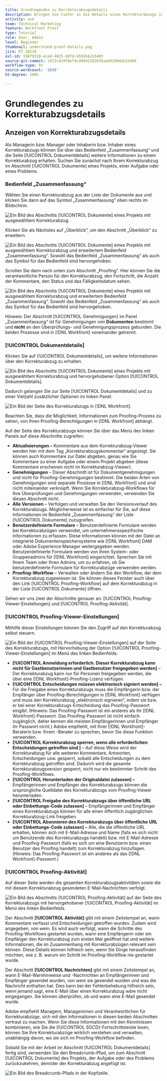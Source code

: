 ```yaml
---
title: Grundlegendes zu Korrekturabzugsdetails
description: Dringen Sie tiefer in die Details eines Korrekturabzugs in [!DNL  Workfront] über das Bedienfeld „Zusammenfassung“ und die Seite [!UICONTROL Dokumentdetails] ein.
activity: use
team: Technical Marketing
feature: Workfront Proof
type: Tutorial
role: User, Admin
level: Beginner
thumbnail: understand-proof-details.png
jira: KT-10110
exl-id: 196f9318-eced-4825-b0fd-8592b6cb3403
source-git-commit: cb72c429f0ef4cd9945282876aa49189dab1bd96
workflow-type: ht
source-wordcount: '1038'
ht-degree: 100%

---
```


# Grundlegendes zu Korrekturabzugsdetails

## Anzeigen von Korrekturabzugsdetails

Als Managerin bzw. Manager oder Inhaberin bzw. Inhaber eines Korrekturabzugs können Sie über das Bedienfeld „Zusammenfassung“ und die Seite [!UICONTROL Dokumentdetails] weitere Informationen zu einem Korrekturabzug erhalten. Suchen Sie zunächst nach Ihrem Korrekturabzug im Abschnitt [!UICONTROL Dokumente] eines Projekts, einer Aufgabe oder eines Problems.

### Bedienfeld „Zusammenfassung“

Wählen Sie einen Korrekturabzug aus der Liste der Dokumente aus und klicken Sie dann auf das Symbol „Zusammenfassung“ oben rechts im Bildschirm.

![Ein Bild des Abschnitts [!UICONTROL Dokumente] eines Projekts mit ausgewähltem Korrekturabzug.](assets/document-summary-1.png)

Klicken Sie als Nächstes auf „Überblick“, um den Abschnitt „Überblick“ zu erweitern.

![Ein Bild des Abschnitts [!UICONTROL Dokumente] eines Projekts mit ausgewähltem Korrekturabzug und erweitertem Bedienfeld „Zusammenfassung“. Sowohl das Bedienfeld „Zusammenfassung“ als auch das Symbol für das Bedienfeld sind hervorgehoben.](assets/document-summary-2.png)

Scrollen Sie dann nach unten zum Abschnitt „Proofing“. Hier können Sie die verantwortliche Person für den Korrekturabzug, den Fortschritt, die Anzahl der Kommentare, den Status und das Fälligkeitsdatum sehen.

![Ein Bild des Abschnitts [!UICONTROL Dokumente] eines Projekts mit ausgewähltem Korrekturabzug und erweitertem Bedienfeld „Zusammenfassung“. Sowohl das Bedienfeld „Zusammenfassung“ als auch das Symbol für das Bedienfeld sind hervorgehoben.](assets/document-summary-3.png)

Hinweis: Der Abschnitt [!UICONTROL Genehmigungen] im Panel „Zusammenfassung“ ist für Genehmigungen von **Dokumenten** bestimmt und **nicht** an den Überprüfungs- und Genehmigungsprozess gebunden. Die beiden Prozesse sind in [!DNL Workfront] voneinander getrennt.

### [!UICONTROL Dokumentdetails]

Klicken Sie auf [!UICONTROL Dokumentdetails], um weitere Informationen über den Korrekturabzug zu erhalten.

![Ein Bild des Abschnitts [!UICONTROL Dokumente] eines Projekts mit ausgewähltem Korrekturabzug und hervorgehobener Option [!UICONTROL Dokumentdetails].](assets/document-summary-4.png)

Dadurch gelangen Sie zur Seite [!UICONTROL Dokumentdetails] und zu einer Vielzahl zusätzlicher Optionen im linken Panel.

![Ein Bild der Seite des Korrekturabzugs in [!DNL  Workfront].](assets/document-details.png)

Beachten Sie, dass die Möglichkeit, Informationen zum Proofing-Prozess zu sehen, von Ihren Proofing-Berechtigungen in [!DNL Workfront] abhängt.

Auf der Seite des Korrekturabzugs können Sie über das Menü des linken Panels auf diese Abschnitte zugreifen:

* **Aktualisierungen –** Kommentare aus dem Korrekturabzug-Viewer werden hier mit dem Tag „Korrekturabzugskommentar“ angezeigt. Sie können auch Kommentare zur Datei abgeben, genau wie Sie Kommentare zu einer Aufgabe oder einem Projekt abgeben (diese Kommentare erscheinen nicht im Korrekturabzug-Viewer).
* **Genehmigungen** – Dieser Abschnitt ist für Dokumentgenehmigungen und nicht für Proofing-Genehmigungen bestimmt. Die beiden Arten von Genehmigungen sind separate Prozesse in [!DNL Workfront] und sind nicht miteinander verknüpft. Wenn Sie Korrekturabzug-Workflows für Ihre Überprüfungen und Genehmigungen verwenden, verwenden Sie diesen Abschnitt nicht.
* **Alle Versionen** – Verfolgen und verwalten Sie den Versionsverlauf des Korrekturabzugs. Möglicherweise ist es einfacher für Sie, auf diese Informationen im Bedienfeld „Zusammenfassung“ der Liste [!UICONTROL Dokumente] zuzugreifen.
* **Benutzerdefinierte Formulare** – Benutzerdefinierte Formulare werden bei Korrekturabzügen verwendet, um unternehmensspezifische Informationen zu erfassen. Diese Informationen können mit der Datei an integrierte Dokumentenspeichersysteme wie [!DNL Workfront] DAM oder Adobe Experience Manager weitergegeben werden. Benutzerdefinierte Formulare werden von Ihren System- oder Gruppenadmins für [!DNL Workfront] eingerichtet. Sprechen Sie mit Ihrem Team oder Ihren Admins, um zu erfahren, ob Sie benutzerdefinierte Formulare für Korrekturabzüge verwenden werden.
* **Proofing-Workflow** – Verwalten oder ändern Sie den Workflow, der dem Korrekturabzug zugewiesen ist. Sie können dieses Fenster auch über den Link [!UICONTROL Proofing-Workflow] auf dem Korrekturabzug in der Liste [!UICONTROL Dokumente] öffnen.

Sehen wir uns zwei der Abschnitte genauer an: [!UICONTROL Proofing-Viewer-Einstellungen] und [!UICONTROL Proofing-Aktivität].

### [!UICONTROL Proofing-Viewer-Einstellungen]

Mithilfe dieser Einstellungen können Sie den Zugriff auf den Korrekturabzug selbst steuern.

![Ein Bild der [!UICONTROL Proofing-Viewer-Einstellungen] auf der Seite des Korrekturabzugs, mit Hervorhebung der Option [!UICONTROL Proofing-Viewer-Einstellungen] im Menü des linken Bedienfelds.](assets/proofing-settings-on-details-page.png)

* **[!UICONTROL Anmeldung erforderlich. Dieser Korrekturabzug kann nicht für Gastbenutzerinnen und Gastbenutzer freigegeben werden]** – Der Korrekturabzug kann nur für Personen freigegeben werden, die über eine [!DNL Workfront]-Proofing-Lizenz verfügen.
* **[!UICONTROL Entscheidungen müssen elektronisch signiert werden] –** Für die Freigabe eines Korrekturabzugs muss die Empfängerin bzw. der Empfänger über Proofing-Berechtigungen in [!DNL Workfront] verfügen und muss den Korrekturabzug „elektronisch signieren“, indem sie bzw. er bei einer Korrekturabzugs-Entscheidung das Proofing-Passwort eingibt. (Hinweis: Das Proofing-Passwort ist ein anderes als Ihr [!DNL Workfront]-Passwort. Das Proofing-Passwort ist nicht einfach zugänglich, daher kennen die meisten Empfängerinnen und Empfänger ihr Passwort nicht.) Adobe empfiehlt, mit Ihrer [!DNL Workfront]-Beraterin bzw. Ihrem -Berater zu sprechen, bevor Sie diese Funktion verwenden.
* **[!UICONTROL Korrekturabzug sperren, wenn alle erforderlichen Entscheidungen getroffen sind ]** – Auf diese Weise wird der Korrekturabzug für alle weiteren Kommentare, Antworten, Entscheidungen usw. gesperrt, sobald alle Entscheidungen zu dem Korrekturabzug getroffen sind. Dadurch wird die gesamte Korrekturabzugsversion gesperrt, nicht nur ein bestimmter Schritt des Proofing-Workflows.
* **[!UICONTROL Herunterladen der Originaldatei zulassen] –** Empfängerinnen und Empfänger des Korrekturabzugs können die ursprüngliche Quelldatei des Korrekturabzugs vom Proofing-Viewer herunterladen.
* **[!UICONTROL Freigabe des Korrekturabzugs über öffentliche URL oder Einbettungs-Code zulassen]** – Empfängerinnen und Empfänger eines Korrekturabzugs können für alle einen öffentlich zugänglichen Korrekturabzug-Link freigeben.
* **[!UICONTROL Abonnieren des Korrekturabzugs über öffentliche URL oder Einbettungs-Code zulassen] –** Alle, die die öffentliche URL erhalten, können sich mit E-Mail-Adresse und Name (falls es sich nicht um Benutzende des Korrekturabzugs handelt) bzw. mit E-Mail-Adresse und Proofing-Passwort (falls es sich um eine Benutzerin bzw. einen Benutzer des Proofing handelt) zum Korrekturabzug hinzufügen. (Hinweis: Das Proofing-Passwort ist ein anderes als das [!DNL Workfront]-Passwort.)


### [!UICONTROL Proofing-Aktivität]

Auf dieser Seite werden die gesamten Korrekturabzugsaktivitäten sowie die mit diesem Korrekturabzug gesendeten E-Mail-Nachrichten verfolgt.

![Ein Bild des Abschnitts [!UICONTROL Proofing-Aktivität] auf der Seite des Korrekturabzugs mit hervorgehobener [!UICONTROL Proofing-Aktivität] im Menü des linken Bedienfelds.](assets/proofing-activity-in-details.png)

Der Abschnitt **[!UICONTROL Aktivität]** gibt mit einem Zeitstempel an, wann Kommentare verfasst und Entscheidungen getroffen wurden. Zudem wird angegeben, von wem. Es wird auch verfolgt, wann die Schritte des Proofing-Workflows gestartet wurden, wann eine Empfängerin oder ein Empfänger den Korrekturabzug zum ersten Mal geöffnet hat und weitere Informationen, die im Zusammenhang mit Korrekturabzügen relevant sein können. Diese Details können hilfreich sein, wenn Sie Dinge herausfinden möchten, wie z. B. warum ein Schritt im Proofing-Workflow nie gestartet wurde.

Der Abschnitt **[!UICONTROL Nachrichten]** gibt mit einem Zeitstempel an, wann E-Mail-Warnhinweise und -Nachrichten an Empfängerinnen und Empfänger gesendet wurden, von wem sie gesendet wurden und was die Nachricht enthalten hat. Dies kann bei der Fehlerbehebung hilfreich sein, wenn jemand sagt, eine E-Mail über einen Korrekturabzug wäre nicht eingegangen. Sie können überprüfen, ob und wann eine E-Mail gesendet wurde.

Adobe empfiehlt Managern, Managerinnen und Verantwortlichen für Korrekturabzüge, sich mit den Informationen in diesen beiden Abschnitten vertraut zu machen. Wenn Sie diese Informationen mit den Kenntnissen kombinieren, wie Sie die [!UICONTROL SOCD]-Fortschrittsleiste lesen, können Sie Ihre Korrekturabzüge wirklich verstehen und verwalten, unabhängig davon, wo sie sich im Proofing-Workflow befinden.

Sobald Sie mit der Arbeit im Abschnitt [!UICONTROL Dokumentdetails] fertig sind, verwenden Sie den Breadcrumb-Pfad, um zum Abschnitt [!UICONTROL Dokumente] des Projekts, der Aufgabe oder des Problems zurückzukehren, dem/der der Korrekturabzug angefügt ist.

![Ein Bild des Breadcrumb-Pfads in der Kopfzeile.](assets/proof-breadcrumb.png)

<!--
#### Learn more
* [!UICONTROL Document details] overview
* Add a custom form to a document
* Request document approvals
* Summary for documents overview
* View activity on a proof within [!DNL Workfront]
-->
